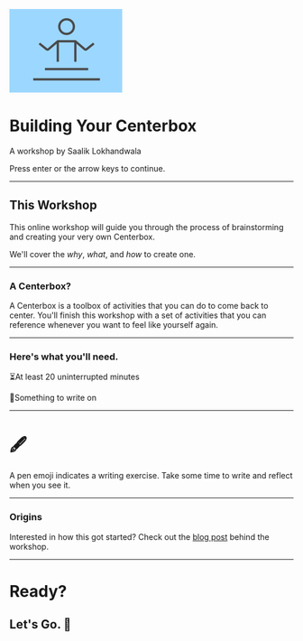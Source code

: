 ![CenterboxLogo](./CenterboxLogo.svg)

# Building Your Centerbox

A workshop by Saalik Lokhandwala

Press enter or the arrow keys to continue.

---

## This Workshop
This online workshop will guide you through the process of brainstorming and creating your very own Centerbox. 

We'll cover the *why*, *what*, and *how* to create one.

---

### A Centerbox?
A Centerbox is a toolbox of activities that you can do to come back to center. You'll finish this workshop with a set of activities that you can reference whenever you want to feel like yourself again.

---

### Here's what you'll need.

⏳At least 20 uninterrupted minutes

📝Something to write on

---

# 🖋

A pen emoji indicates a writing exercise. Take some time to write and reflect when you see it.

---

### Origins
Interested in how this got started? Check out the [blog post](https://medium.com) behind the workshop.

---

# Ready? 
## Let's Go. 🚀

